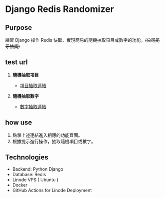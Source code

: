 # Django Redis Randomizer

## Purpose

練習 Django 操作 Redis 快取，實現簡易的隨機抽取項目或數字的功能。~~(公司尾牙抽獎)~~

## test url

1. **隨機抽取項目**
   - [項目抽取連結](https://random.haogooday.life/item/)

2. **隨機抽取數字**
   - [數字抽取連結](https://random.haogooday.life/number/)

## how use

1. 點擊上述連結進入相應的功能頁面。
2. 根據提示進行操作，抽取隨機項目或數字。


## Technologies

- Backend: Python Django
- Database: Redis
- Linode VPS ( Ubuntu )
- Docker
- GitHub Actions for Linode Deployment
